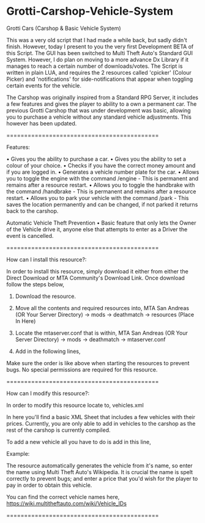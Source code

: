 # Grotti-Carshop-Vehicle-System
Grotti Cars (Carshop & Basic Vehicle System)

This was a very old script that I had made a while back, but sadly didn't finish. However, today I present to you the very first Development BETA of this Script. The GUI has been switched to Multi Theft Auto's Standard GUI System. However, I do plan on moving to a more advance Dx Library if it manages to reach a certain number of downloads/votes. The Script is written in plain LUA, and requires the 2 resources called 'cpicker' (Colour Picker) and 'notifications' for side-notifications that appear when toggling certain events for the vehicle.

The Carshop was originally inspired from a Standard RPG Server, it includes a few features and gives the player to ability to a own a permanent car. The previous Grotti Carshop that was under development was basic, allowing you to purchase a vehicle without any standard vehicle adjustments. This however has been updated.

===========================================

Features:

• Gives you the ability to purchase a car.
• Gives you the ability to set a colour of your choice.
• Checks if you have the correct money amount and if you are logged in.
• Generates a vehicle number plate for the car.
• Allows you to toggle the engine with the command /engine - This is permanent and remains after a resource restart.
• Allows you to toggle the handbrake with the command /handbrake - This is permanent and remains after a resource restart.
• Allows you to park your vehicle with the command /park - This saves the location permanently and can be changed, if not parked it returns back to the carshop.

Automatic Vehicle Theft Prevention
• Basic feature that only lets the Owner of the Vehicle drive it, anyone else that attempts to enter as a Driver the event is cancelled.

===========================================

How can I install this resource?:

In order to install this resource, simply download it either from either the Direct Download or MTA Community's Download Link. Once download follow the steps below,

1) Download the resource.

2) Move all the contents and required resources into,
MTA San Andreas (OR Your Server Directory) -> mods -> deathmatch -> resources (Place In Here)

3) Locate the mtaserver.conf that is within, 
MTA San Andreas (OR Your Server Directory) -> mods -> deathmatch -> mtaserver.conf

4) Add in the following lines,
<resource src="cpicker" startup="1" protected="0" />
<resource src="grotticars" startup="1" protected="0" />
<resource src="notifications" startup="1" protected="0" />

Make sure the order is like above when starting the resources to prevent bugs. No special permissions are required for this resource.

===========================================

How can I modify this resource?:

In order to modify this resource locate to, vehicles.xml

In here you'll find a basic XML Sheet that includes a few vehicles with their prices.
Currently, you are only able to add in vehicles to the carshop as the rest of the carshop is currently compiled. 

To add a new vehicle all you have to do is add in this line,

Example:

<vehicle name="Blade" price="20000" />

The resource automatically generates the vehicle from it's name, so enter the name using Multi Theft Auto's Wikipedia. It is crucial the name is spelt correctly to prevent bugs; and enter a price that you'd wish for the player to pay in order to obtain this vehicle.

You can find the correct vehicle names here,
https://wiki.multitheftauto.com/wiki/Vehicle_IDs

===========================================
